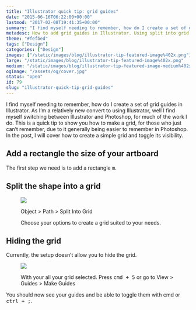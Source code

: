 ```yaml
---
title: "Illustrator quick tip: grid guides"
date: "2015-06-16T06:22:00+00:00"
lastmod: "2017-02-08T19:41:35+00:00"
summary: "I find myself needing to remember, how do I create a set of grid guides in Illustrator. As I’m a relatively new convert to using Illustrator, well I find myself switching between Illustrator and Photoshop, for much of the work I do. This is a quick tip to show you how to make a grid, for those who just can’t remember, due to it generally being easier to remember in Photoshop. In the post I will cover how to create a simple grid and toggle it’s visibility."
metadesc: How to add grid guides in Illustrator. Using split into grid and make guides you can make a toggleable grid. It's easy to add a custom grid in Illustrator."
theme: "#fefbed"
tags: ["Design"]
categories: ["Design"]
images: ["/static/images/blog/illustrator-tip-featured-image%402x.png"]
large: "/static/images/blog/illustrator-tip-featured-image%402x.png"
medium: "/static/images/blog/illustrator-tip-featured-image-medium%402x.png"
ogImage: "/assets/og/cover.jpg"
status: "open"
id: 79
slug: "illustrator-quick-tip-grid-guides"
---
```


I find myself needing to remember, how do I create a set of grid guides in Illustrator. As I’m a relatively new convert to using Illustrator, well I find myself switching between Illustrator and Photoshop, for much of the work I do. This is a quick tip to show you how to make a grid, for those who just can’t remember, due to it generally being easier to remember in Photoshop. In the post, I will cover how to create a simple grid and toggle its visibility.

## Add a rectangle the size of your artboard
The first step we need is to add a rectangle <kbd>m</kbd>.

## Split the shape into a grid
<figure>
<img src="/static/images/blog/split_grid.png" srcset="/static/images/blog/split_grid.png 1x, /static/images/blog/split_grid.png 2x">
<figcaption><p>Object > Path > Split Into Grid</p>
<p>Choose your options to create a grid suited to your needs.</p></figcaption>
</figure>

## Hiding the grid
Currently, the setup doesn’t allow you to hide the grid.

<figure>
<img src="/static/images/blog/make_guides.png" srcset="/static/images/blog/split_grid.png 1x, /static/images/blog/make_guides.png 2x">
<figcaption><p>With your  all your grid selected. Press <kbd>cmd + 5</kbd> or go to View > Guides > Make Guides</p></figcaption>
</figure>

You should now see your guides and be able to toggle them with cmd or <kbd>ctrl + ;</kbd>.
